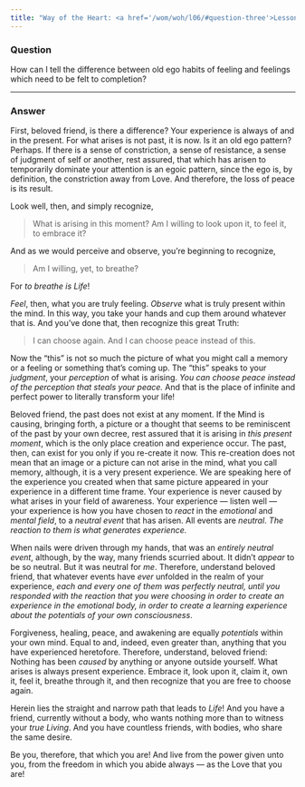 ```yaml
---
title: "Way of the Heart: <a href='/wom/woh/l06/#question-three'>Lesson Six</a> - <small>Question Three</small>"
---
```


### Question

How can I tell the difference between old ego habits of
feeling and feelings which need to be felt to completion?

---

### Answer

First, beloved friend, is there a difference? Your experience is
always of and in the present. For what arises is not past, it is now. Is
it an old ego pattern? Perhaps. If there is a sense of constriction, a
sense of resistance, a sense of judgment of self or another, rest
assured, that which has arisen to temporarily dominate your attention is
an egoic pattern, since the ego is, by definition, the constriction away
from Love. And therefore, the loss of peace is its result.

Look well, then, and simply recognize,

> What is arising in this moment? Am I willing to look upon it, to feel
> it, to embrace it?

And as we would perceive and observe, you’re beginning to recognize,

> Am I willing, yet, to breathe?

For *to breathe is Life*!

*Feel*, then, what you are truly feeling. *Observe* what is truly present
within the mind. In this way, you take your hands and cup them around
whatever that is. And you’ve done that, then recognize this great Truth:

> I can choose again. And I can choose peace instead of this.

Now the “this” is not so much the picture of what you might call a
memory or a feeling or something that’s coming up. The “this” speaks to
your *judgment*, your *perception* of what is arising. *You can choose peace
instead of the perception that steals your peace.* And that is the place
of infinite and perfect power to literally transform your life!

Beloved friend, the past does not exist at any moment. If the Mind is
causing, bringing forth, a picture or a thought that seems to be
reminiscent of the past by your own decree, rest assured that it is
arising in *this present moment*, which is the only place creation and
experience occur. The past, then, can exist for you only if you
re-create it now. This re-creation does not mean that an image or a
picture can not arise in the mind, what you call memory, although, it is
a very present experience. We are speaking here of the experience you
created when that same picture appeared in your experience in a
different time frame. Your experience is never caused by what arises in
your field of awareness. Your experience — listen well — your experience
is how you have chosen to *react* in the *emotional* and *mental field*, to a
*neutral event* that has arisen. All events are *neutral*. *The reaction to
them is what generates experience.*

When nails were driven through my hands, that was an *entirely neutral
event*, although, by the way, many friends scurried about. It didn’t
*appear* to be so neutral. But it was neutral for *me*. Therefore,
understand beloved friend, that whatever events have *ever* unfolded in
the realm of your experience, *each and every one of them was perfectly
neutral, until you responded with the reaction that you were choosing in
order to create an experience in the emotional body, in order to create
a learning experience about the potentials of your own consciousness*.

Forgiveness, healing, peace, and awakening are equally *potentials* within
your own mind. Equal to and, indeed, even greater than, anything that
you have experienced heretofore. Therefore, understand, beloved friend:
Nothing has been *caused* by anything or anyone outside yourself. What
arises is always present experience. Embrace it, look upon it, claim it,
own it, feel it, breathe through it, and then recognize that you are
free to choose again.

Herein lies the straight and narrow path that leads to *Life*! And you
have a friend, currently without a body, who wants nothing more than to
witness your *true Living*. And you have countless friends, with bodies,
who share the same desire.

Be you, therefore, that which you are! And live from the power given
unto you, from the freedom in which you abide always — as the Love that
you are!


